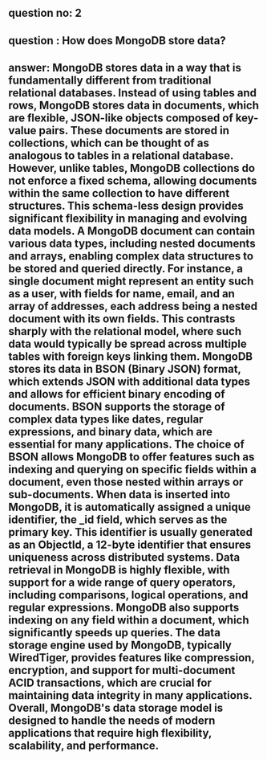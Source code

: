 
## question no: 2

## question : How does MongoDB store data?

## answer: MongoDB stores data in a way that is fundamentally different from traditional relational databases. Instead of using tables and rows, MongoDB stores data in documents, which are flexible, JSON-like objects composed of key-value pairs. These documents are stored in collections, which can be thought of as analogous to tables in a relational database. However, unlike tables, MongoDB collections do not enforce a fixed schema, allowing documents within the same collection to have different structures. This schema-less design provides significant flexibility in managing and evolving data models. A MongoDB document can contain various data types, including nested documents and arrays, enabling complex data structures to be stored and queried directly. For instance, a single document might represent an entity such as a user, with fields for name, email, and an array of addresses, each address being a nested document with its own fields. This contrasts sharply with the relational model, where such data would typically be spread across multiple tables with foreign keys linking them. MongoDB stores its data in BSON (Binary JSON) format, which extends JSON with additional data types and allows for efficient binary encoding of documents. BSON supports the storage of complex data types like dates, regular expressions, and binary data, which are essential for many applications. The choice of BSON allows MongoDB to offer features such as indexing and querying on specific fields within a document, even those nested within arrays or sub-documents. When data is inserted into MongoDB, it is automatically assigned a unique identifier, the _id field, which serves as the primary key. This identifier is usually generated as an ObjectId, a 12-byte identifier that ensures uniqueness across distributed systems. Data retrieval in MongoDB is highly flexible, with support for a wide range of query operators, including comparisons, logical operations, and regular expressions. MongoDB also supports indexing on any field within a document, which significantly speeds up queries. The data storage engine used by MongoDB, typically WiredTiger, provides features like compression, encryption, and support for multi-document ACID transactions, which are crucial for maintaining data integrity in many applications. Overall, MongoDB's data storage model is designed to handle the needs of modern applications that require high flexibility, scalability, and performance.
      